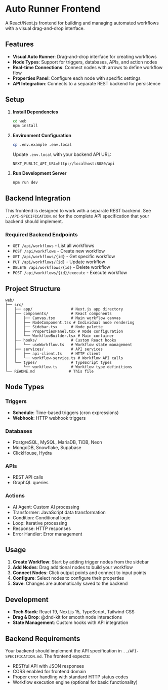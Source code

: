 # Auto Runner Frontend

A React/Next.js frontend for building and managing automated workflows with a visual drag-and-drop interface.

## Features

- **Visual Auto Runner**: Drag-and-drop interface for creating workflows
- **Node Types**: Support for triggers, databases, APIs, and action nodes
- **Real-time Connections**: Connect nodes with arrows to define workflow flow
- **Properties Panel**: Configure each node with specific settings
- **API Integration**: Connects to a separate REST backend for persistence

## Setup

1. **Install Dependencies**
   ```bash
   cd web
   npm install
   ```

2. **Environment Configuration**
   ```bash
   cp .env.example .env.local
   ```
   
   Update `.env.local` with your backend API URL:
   ```
   NEXT_PUBLIC_API_URL=http://localhost:8080/api
   ```

3. **Run Development Server**
   ```bash
   npm run dev
   ```

## Backend Integration

This frontend is designed to work with a separate REST backend. See `../API-SPECIFICATION.md` for the complete API specification that your backend should implement.

### Required Backend Endpoints

- `GET /api/workflows` - List all workflows
- `POST /api/workflows` - Create new workflow
- `GET /api/workflows/{id}` - Get specific workflow
- `PUT /api/workflows/{id}` - Update workflow
- `DELETE /api/workflows/{id}` - Delete workflow
- `POST /api/workflows/{id}/execute` - Execute workflow

## Project Structure

```
web/
├── src/
│   ├── app/                 # Next.js app directory
│   ├── components/          # React components
│   │   ├── Canvas.tsx       # Main workflow canvas
│   │   ├── NodeComponent.tsx # Individual node rendering
│   │   ├── Sidebar.tsx      # Node palette
│   │   ├── PropertiesPanel.tsx # Node configuration
│   │   └── WorkflowBuilder.tsx # Main container
│   ├── hooks/               # Custom React hooks
│   │   └── useWorkflow.ts   # Workflow state management
│   ├── services/            # API services
│   │   ├── api-client.ts    # HTTP client
│   │   └── workflow-service.ts # Workflow API calls
│   └── types/               # TypeScript types
│       └── workflow.ts      # Workflow type definitions
└── README.md               # This file
```

## Node Types

### Triggers
- **Schedule**: Time-based triggers (cron expressions)
- **Webhook**: HTTP webhook triggers

### Databases
- PostgreSQL, MySQL, MariaDB, TiDB, Neon
- MongoDB, Snowflake, Supabase
- ClickHouse, Hydra

### APIs
- REST API calls
- GraphQL queries

### Actions
- AI Agent: Custom AI processing
- Transformer: JavaScript data transformation
- Condition: Conditional logic
- Loop: Iterative processing
- Response: HTTP responses
- Error Handler: Error management

## Usage

1. **Create Workflow**: Start by adding trigger nodes from the sidebar
2. **Add Nodes**: Drag additional nodes to build your workflow
3. **Connect Nodes**: Click output points and connect to input points
4. **Configure**: Select nodes to configure their properties
5. **Save**: Changes are automatically saved to the backend

## Development

- **Tech Stack**: React 19, Next.js 15, TypeScript, Tailwind CSS
- **Drag & Drop**: @dnd-kit for smooth node interactions
- **State Management**: Custom hooks with API integration

## Backend Requirements

Your backend should implement the API specification in `../API-SPECIFICATION.md`. The frontend expects:

- RESTful API with JSON responses
- CORS enabled for frontend domain
- Proper error handling with standard HTTP status codes
- Workflow execution engine (optional for basic functionality)
